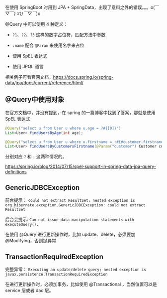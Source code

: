 在使用 SpringBoot 时用到 JPA + SpringData，出现了意料之外的错误。。。o(￣▽￣*)ゞ))￣▽￣*)o

@Query 中可以使用 4 种定义：

- `?1`、`?2`、`?3` 这样的数字占位符，匹配方法中参数

- `:name` 配合 `@Param` 来使用名字来占位

- 使用 SpEL 表达式

- 使用 JPQL 语言

相关例子可看官网文档：https://docs.spring.io/spring-data/jpa/docs/current/reference/html/

## @Query中使用对象

在官方文档中，并没有提到，在 spring 的一篇博客中找到了答案，那就是使用 SpEL 表达式

``` java
@Query("select u from User u where u.age = ?#{[0]}")
List<User> findUsersByAge(int age);

@Query("select u from User u where u.firstname = :#{#customer.firstname}")
List<User> findUsersByCustomersFirstname(@Param("customer") Customer customer);
```

分别对应 `?` 和 `:` 这两种情况的。

https://spring.io/blog/2014/07/15/spel-support-in-spring-data-jpa-query-definitions

## GenericJDBCException

前台提示： `could not extract ResultSet; nested exception is org.hibernate.exception.GenericJDBCException: could not extract ResultSet`

后台会提示:  `Can not issue data manipulation statements with executeQuery().`

在使用 @Query 进行更新操作时，比如 update、delete，必须要加 @Modifying，否则抛异常

## TransactionRequiredException

完整异常：
`Executing an update/delete query; nested exception is javax.persistence.TransactionRequiredException`

在进行更新操作时，必须加事务，比如使用 @Transactional ，当然位置可以是 service 层或者 dao 层。

